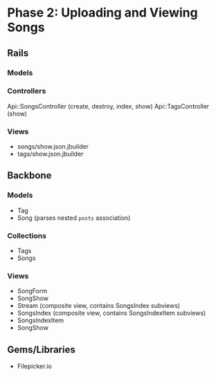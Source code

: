 # Phase 2: Uploading and Viewing Songs

## Rails
### Models

### Controllers
Api::SongsController (create, destroy, index, show)
Api::TagsController (show)

### Views
* songs/show.json.jbuilder
* tags/show.json.jbuilder

## Backbone
### Models
* Tag
* Song (parses nested `posts` association)

### Collections
* Tags
* Songs

### Views
* SongForm
* SongShow
* Stream (composite view, contains SongsIndex subviews)
* SongsIndex (composite view, contains SongsIndexItem subviews)
* SongsIndexItem
* SongShow

## Gems/Libraries
* Filepicker.io
